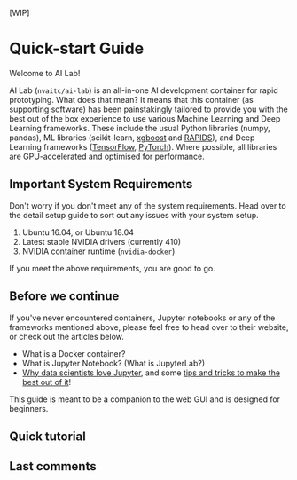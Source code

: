[WIP]

# Quick-start Guide

Welcome to AI Lab!

AI Lab (`nvaitc/ai-lab`) is an all-in-one AI development container for rapid prototyping. What does that mean? It means that this container (as supporting software) has been painstakingly tailored to provide you with the best out of the box experience to use various Machine Learning and Deep Learning frameworks. These include the usual Python libraries (numpy, pandas), ML libraries (scikit-learn, [xgboost](https://github.com/dmlc/xgboost) and [RAPIDS](https://rapids.ai/)), and Deep Learning frameworks ([TensorFlow](https://www.tensorflow.org/), [PyTorch](https://pytorch.org/)). Where possible, all libraries are GPU-accelerated and optimised for performance.

## Important System Requirements

Don't worry if you don't meet any of the system requirements. Head over to the detail setup guide to sort out any issues with your system setup.

1. Ubuntu 16.04, or Ubuntu 18.04
2. Latest stable NVIDIA drivers (currently 410)
3. NVIDIA container runtime (`nvidia-docker`)

If you meet the above requirements, you are good to go.

## Before we continue

If you've never encountered containers, Jupyter notebooks or any of the frameworks mentioned above, please feel free to head over to their website, or check out the articles below.

* What is a Docker container?
* What is Jupyter Notebook? (What is JupyterLab?)
* [Why data scientists love Jupyter](https://www.nature.com/articles/d41586-018-07196-1), and some [tips and tricks to make the best out of it](https://www.datacamp.com/community/blog/jupyter-notebook-cheat-sheet)!

This guide is meant to be a companion to the web GUI and is designed for beginners. 

## Quick tutorial

## Last comments

